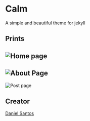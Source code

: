 # Calm

A simple and beautiful theme for jekyll

## Prints

![Home page](https://i.imgur.com/XKSfttK.jpg)
---
![About Page](https://i.imgur.com/QimZEeM.jpg)
---
![Post page](https://i.imgur.com/nBQzIW7.jpg)

## Creator

[Daniel Santos](https://github.com/danielsclet)